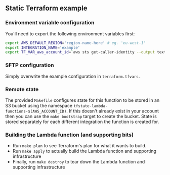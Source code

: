 ## Static Terraform example

### Environment variable configuration

You'll need to export the following environment variables first:

```sh
export AWS_DEFAULT_REGION='region-name-here' # eg. 'eu-west-1'
export INTEGRATION_NAME='example'
export TF_VAR_aws_account_id=`aws sts get-caller-identity --output text --query 'Account'` # fetch the account ID
```

### SFTP configuration

Simply overwrite the example configuration in `terraform.tfvars`.

### Remote state

The provided `Makefile` configures state for this function to be stored in an S3 bucket using the namespace `tfstate-lambda-functions-$(AWS_ACCOUNT_ID)`. If this doesn't already exist in your account then you can use the `make bootstrap` target to create the bucket. State is stored separately for each different integration the function is created for.

### Building the Lambda function (and supporting bits)

- Run `make plan` to see Terraform's plan for what it wants to build.
- Run `make apply` to actually build the Lambda function and supporting infrastructure
- Finally, run `make destroy` to tear down the Lambda function and supporting infrastructure
